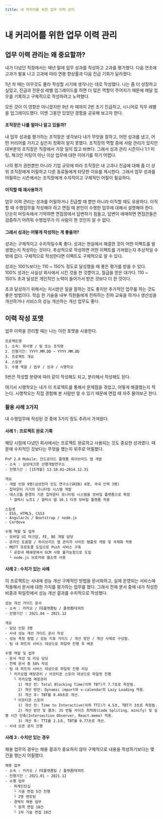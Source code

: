 ```yaml
---
title: 내 커리어를 위한 업무 이력 관리
---
```


# 내 커리어를 위한 업무 이력 관리
## 업무 이력 관리는 왜 중요할까?
내가 다녔던 직장에서는 매년 말에 업무 성과를 작성하고 고과를 평가했다. 다음 연초에 고과가 발표 나고 고과에 따라 연봉 향상률과 다음 진급 기회가 달라졌다.

1년 차 때는 아무것도 몰라 작성할 시기에 생각나는 데로 작성했다. 나는 좀 더 성장하고 싶었고, 진급과 전문성 레벨 업그레이드를 하면 더 많은 역할이 주어지기 때문에 매달 업무를 기록하고 구체적으로 작성하려고 노력했다.

모든 것이 이 영향은 아니겠지만 9년 차 때까지 2번 조기 진급하고, 시니어로 직무 레벨을 업그레이드했다.
이젠 그동안 있었던 경험을 공유해 보고자 한다.

#### 조직장은 나를 얼마나 알고 있을까?
내 업무 성과를 평가하는 조직장은 생각보다 내가 무엇을 잘하고, 어떤 성과를 냈고, 어떤 커리어를 가지고 싶은지 정확히 알지 못했다.
조직장의 역할 중에 사람 관리가 있지만 대부분의 조직장은 직장에서 가장 일이 많고 바쁘다. 그래서 성과 관리 시즌이나 1:1 미팅, 체크인 미팅이 아닌 이상 업무에 대한 이야기를 하기 어렵다.

나의 평가 권한뿐만 아니라 기업 규모에 따라 조직장은 내 고과나 진급에 대해 좀 더 상위 조직장에게 어필하고 다른 동료들에게 타당한 이유를 제시한다.
그래서 업무 성과를 어필하는 시즌에서는 조직장에게 수치적이고 구체적인 어필이 필요하다.

#### 이직할 때 재사용하기
업무 이력 관리는 성과를 어필하거나 진급할 때 뿐만 아니라 이직할 때도 유용하다. 이직할 때 수행업무를 작성해야 하고 면접 때 본인이 수행한 업무에 대해서 설명해야 한다. 단순히 머릿속에서 기억하면 면접장에서 답변하기 힘들고, 답변이 애매하면 면접관들은 검증하기 어려워 수행업무가 이 사람이 한 것인지 알 수 없다.

#### 그래서 성과는 어떻게 작성하는 게 좋을까?
성과는 구체적이고 수치적일수록 좋다. 성과는 현실에서 해결한 것이 어떤 이펙트를 발생했는지 작성하는 것이다. 추상적으로 작성하면 어떤 이펙트를 가져왔는지 추상적일 수밖에 없다. 구체적으로 작성한다면 이펙트도 구체적으로 알 수 있다.

성과는 100%보다는 110 ~ 150% 정도로 달성했을 때 좋은 평가를 받을 수 있다. 100% 성과는 사실상 회사에서 시킨 것을 한 것뿐이고, 월급을 받은 대가다. 110 ~ 150% 초과 달성은 개인적인 노력이 들어가서 받은 것보다 더 한 것이다.

초과 달성하기 위해서는 지시받은 일을 잘하는 것도 좋지만 추가적인 업무를 하는 것도 좋은 방법이다. 학습 한 기술을 내부 직원들에게 전파하는 전파 교육을 하거나 생산성을 개선하거나 서비스의 성능 개선하는 개선 업무도 좋다.

## 이력 작성 포맷
업무 이력을 관리할 때는 나는 이런 포맷을 사용한다.
```
프로젝트명
1. 소속: 회사명 / 팀 또는 조직명
2. 진행기간: YYYY.MM.DD ~ YYYY.MM.DD
3. 프로젝트 개요
4. 스킬셋
5. 수행 역할 / 업무 / 성과 / 시행착오
```
5번은 작성할 분량에 따라 같이 작성해도 되고, 분리해서 작성해도 된다.

여기서 시행착오는 내가 이 프로젝트를 통해서 문제점을 겪었고, 어떻게 해결했는지 적는다.
시행착오는 직접 경험해 본 사람만 알 수 있기 때문에 면접 때 자주 물어보곤 한다.

### 활용 사례 3가지
내 수행업무에 작성된 것 중에 3가지 정도 추려서 가져왔다.

#### 사례 1 : 프로젝트 완료 기록
해당 시점에 다녔던 회사에서는 프로젝트 완료하고 사용되는 것도 중요한 성과였다.
때문에 수치적인 것보다는 무엇을 했는지 위주로 어필했다.

```
PnP 2.0 Mobile: 안드로이드 플랫폼 하이브리드 앱 개발
- 소속 : 삼성테크윈 선행개발연구소
- 진행기간 : [15개월] 13.10.01~2014.12.31

개요
- 개발 인원 9명(삼성전자 인도 연구소(SRIB) 6명, 국내 인력 3명)
- 칩마운터 기기의 모니터링 시스템 개발
- 데스크톱 환경의 기존 칩마운터 모니터링 시스템을 모바일 플랫폼으로 확장
  └ 갤럭시 노트1 / 갤럭시 탭 10.1 타겟 모바일 플랫폼 적용

스킬셋
- ES5, HTML5, CSS3
- AngularJs / Bootstrap / node.js
- Cordova

수행 역할 및 업무
- 모바일 UI 마크업, FE, BE 개발 담당
- 온라인 도움말 / 하이브리드 앱 관리자 사이트 탬플릿 개발 및 국제화 적용
- MQTT 프로토콜 도입으로 Push 서비스 구축
  └ 공장내 패쇄망에서 GCM 사용 불가능함으로 도입
  └ node.js 브로커와 웹소캣 사용
```

#### 사례 2 : 수치가 있는 사례
이 프로젝트는 사내에 성능 개선 구체적인 방법을 문서화하고, 실제 운영되는 서비스에 적용해서 문서에 대한 가치를 평가하는 업무를 했다. 그래서 전체 문서 중에 내가 작성한 비중과 파일럿에서 성능 개선 결과를 수치적으로 작성했다.
```
성능 개선 가이드 문서
- 소속 : 카카오 / FE플랫폼팀 / 플랫폼FE파트
- 진행기간 : 2021.04 ~ 2021.12

개요
- 담당 인원 3명
- 사내 성능 개선 가이드 문서 작성
- 성능 측정 방법 / 성능 지표 가이드 / 개선 방안 / 개선 사례로 구성됨.
- 팀 내 파트의 서비스 대상으로 파일럿 진행 후 배포

수행 역할 및 업무
- 문서 작성 및 리딩 담당
- 전체 문서 중 58% 작성
- 팀 내 파트의 서비스 대상으로 파일럿 진행 리딩
  └ 카카오맵 매장관리 / 이모티콘 스토어 대상으로 파일럿 진행
    └ 카카오맵 매장관리
      1) 개선 전: Total Blocking Time(이하 TBT)가 7.7초로 측정됨.
      2) 개선 방안: Dynamic import와 v-calendar의 Lazy Loading 적용.
      3) 개선 후: TBT를 0.49초로 개선.
    └ 이모티콘 스토어
      1) 개선 전: Time to Interactive(이하 TTI)가 4.5초, TBT가 3초로 측정됨. 
      2) 개선 방안 및 결과: JS 번들 사이즈 최적화(Code Spliting, minify) 및 실행 시간 단축(Intersection Observer, React.memo) 적용.
      3) 개선 후: TTI를 2.1초, TBT를 0.77초로 개선.
- 사내 오픈 공지 진행
```

#### 사례 3 : 수치만 있는 경우
채용 업무의 경우는 채용 결과가 중요하지 않아 구체적으로 내용을 작성하기보다는 몇 건을 했는지 어필했다.

```
채용 업무
- 소속 : 카카오 / FE플랫폼팀 / 플랫폼FE파트
- 진행기간 : 2021.01 ~ 2021.12
- 수행 업무
  - 하계인턴십
    └ 기술 면접 5건 진행
    └ 2명 멘토링
  - 경력자 채용 업무
    └ 원격 면접 18건
    └ 1차 기술 면접 18건
```